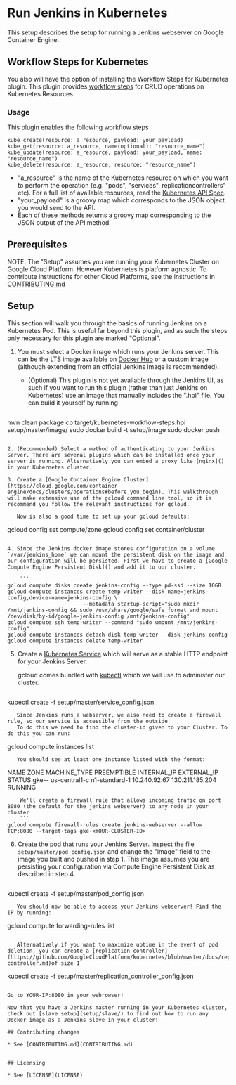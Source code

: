 # Run Jenkins in Kubernetes

This setup describes the setup for running a Jenkins webserver on Google Container Engine.

## Workflow Steps for Kubernetes

You also will have the option of installing the Workflow Steps for Kubernetes plugin. This plugin provides [workflow steps](https://github.com/jenkinsci/workflow-plugin/) for CRUD operations on Kubernetes Resources.

### Usage

This plugin enables the following workflow steps

```
kube_create(resource: a_resource, payload: your_payload)
kube_get(resource: a_resource, name(optional): "resource_name")
kube_update(resource: a_resource, payload: your_payload, name: "resource_name")
kube_delete(resource: a_resource, resource: "resource_name")
```

* "a\_resource" is the name of the Kubernetes resource on which you want to perform the operation (e.g. "pods", "services", replicationcontrollers" etc). For a full list of available resources, read the [Kubernetes API Spec](http://kubernetes.io/third_party/swagger-ui/#!/v1beta3/).
* "your\_payload" is a groovy map which corresponds to the JSON object you would send to the API.
* Each of these methods returns a groovy map corresponding to the JSON output of the API method.

## Prerequisites

NOTE: The "Setup" assumes you are running your Kubernetes Cluster on Google Cloud Platform. However Kubernetes is platform agnostic. To contribute instructions for other Cloud Platforms, see the instructions in [CONTRIBUTING.md](CONTRIBUTING.md)

## Setup

This section will walk you through the basics of running Jenkins on a Kubernetes Pod. This is useful far beyond this plugin, and as such the steps only necessary for this plugin are marked "Optional".

1. You must select a Docker image which runs your Jenkins server. This can be the LTS image available on [Docker Hub](https://registry.hub.docker.com/_/jenkins/) or a custom image (although extending from an official Jenkins image is recommended).

   * (Optional) This plugin is not yet available through the Jenkins UI, as such if you want to run this plugin (rather than just Jenkins on Kubernetes) use an image that manually includes the ".hpi" file. You can build it yourself by running

     ```
mvn clean package
cp target/kubernetes-workflow-steps.hpi setup/master/image/
sudo docker build -t <image-name-of-your-choice> setup/image
sudo docker push <image-name-of-your-choice>
```

2. (Recommended) Select a method of authenticating to your Jenkins Server. There are several plugins which can be installed once your server is running. Alternatively you can embed a proxy like [nginx]() in your Kubernetes cluster.

3. Create a [Google Container Engine Cluster](https://cloud.google.com/container-engine/docs/clusters/operations#before_you_begin). This walkthrough will make extensive use of the gcloud command line tool, so it is recommend you follow the relevant instructions for gcloud.

   Now is also a good time to set up your gcloud defaults:

   ```
gcloud config set compute/zone <zone-of-your-cluster>
gcloud config set container/cluster <name-of-your-cluster>
```

4. Since the Jenkins docker image stores configuration on a volume `/var/jenkins_home` we can mount the persistent disk on the image and our configuration will be persisted. First we have to create a [Google Compute Engine Persistent Disk]() and add it to our cluster.

    ```
gcloud compute disks create jenkins-config --type pd-ssd --size 10GB
gcloud compute instances create temp-writer --disk name=jenkins-config,device-name=jenkins-config \
	                    --metadata startup-script="sudo mkdir /mnt/jenkins-config && sudo /usr/share/google/safe_format_and_mount /dev/disk/by-id/google-jenkins-config /mnt/jenkins-config"
gcloud compute ssh temp-writer --command "sudo umount /mnt/jenkins-config"
gcloud compute instances detach-disk temp-writer --disk jenkins-config
gcloud compute instances delete temp-writer
```

5. Create a [Kubernetes Service](https://github.com/GoogleCloudPlatform/kubernetes/blob/master/docs/services.md) which will serve as a stable HTTP endpoint for your Jenkins Server.

   gcloud comes bundled with [kubectl](https://github.com/GoogleCloudPlatform/kubernetes/blob/master/docs/kubectl.md) which we will use to administer our cluster.

   ```
kubectl create -f setup/master/service_config.json
```
   Since Jenkins runs a webserver, we also need to create a firewall rule, so our service is accessible from the outside
   To do this we need to find the cluster-id given to your Cluster. To do this you can run:
   ```
gcloud compute instances list
```
   You should see at least one instance listed with the format:
   ```
NAME				 							ZONE          MACHINE_TYPE  PREEMPTIBLE INTERNAL_IP  EXTERNAL_IP     STATUS
gke-<YOUR-CLUSTER-ID>-<FOUR-CHARACTER-NODE-ID>  us-central1-c n1-standard-1             10.240.92.67 130.211.185.204 RUNNING
```
    We'll create a firewall rule that allows incoming trafic on port 8080 (the default for the jenkins webserver) to any node in your cluster
    ```
gcloud compute firewall-rules create jenkins-webserver --allow TCP:8080 --target-tags gke-<YOUR-CLUSTER-ID>
```

6. Create the pod that runs your Jenkins Server.
    Inspect the file `setup/master/pod_config.json` and change the "image" field to the image you built and pushed in step 1. This image assumes you are persisting your configuration via Compute Engine Persistent Disk as described in step 4.

    ```
kubectl create -f setup/master/pod_config.json
```
   You should now be able to access your Jenkins webserver! Find the IP by running:
   ```
gcloud compute forwarding-rules list
```

   Alternatively if you want to maximize uptime in the event of pod deletion, you can create a [replication controller](https://github.com/GoogleCloudPlatform/kubernetes/blob/master/docs/replication-controller.md)of size 1

   ```
kubectl create -f setup/master/replication_controller_config.json
```

Go to YOUR-IP:8080 in your webrowser!

Now that you have a Jenkins master running in your Kubernetes cluster, check out [slave setup](setup/slave/) to find out how to run any Docker image as a Jenkins slave in your cluster!

## Contributing changes

* See [CONTRIBUTING.md](CONTRIBUTING.md)


## Licensing

* See [LICENSE](LICENSE)
